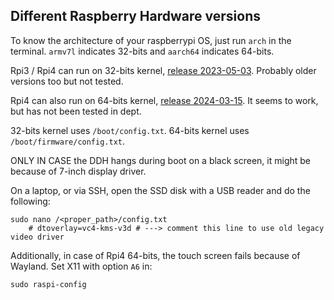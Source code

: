 ## Different Raspberry Hardware versions

To know the architecture of your raspberrypi OS, just run ``arch`` in the terminal. ``armv7l`` indicates 32-bits and ``aarch64`` indicates 64-bits.

Rpi3 / Rpi4 can run on 32-bits kernel, [release 2023-05-03](https://downloads.raspberrypi.com/raspios_armhf/images/raspios_armhf-2023-05-03/2023-05-03-raspios-bullseye-armhf.img.xz). Probably older versions too but not tested.

Rpi4 can also run on 64-bits kernel, [release 2024-03-15](https://downloads.raspberrypi.com/raspios_armhf/images/raspios_armhf-2024-03-15/2024-03-15-raspios-bookworm-armhf.img.xz). It seems to work, but has not been tested in dept.

32-bits kernel uses ```/boot/config.txt```. 64-bits kernel uses ```/boot/firmware/config.txt```.

ONLY IN CASE the DDH hangs during boot on a black screen, it might be because of 7-inch display driver. 

On a laptop, or via SSH, open the SSD disk with a USB reader and do the following:

```console
sudo nano /<proper_path>/config.txt
    # dtoverlay=vc4-kms-v3d # ---> comment this line to use old legacy video driver
```

Additionally, in case of Rpi4 64-bits, the touch screen fails because of Wayland. Set X11 with option ```A6``` in:

```console
sudo raspi-config
```
